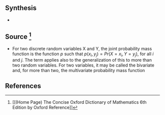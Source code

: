 ## Synthesis
- 
## Source [^1]
- For two discrete random variables X and Y, the joint probability mass function is the function $p$ such that $p(x_i, y_j) = Pr(X = x_i, Y = y_j),$ for all $i$ and $j$. The term applies also to the generalization of this to more than two random variables. For two variables, it may be called the bivariate and, for more than two, the multivariate probability mass function
## References

[^1]: [[(Home Page) The Concise Oxford Dictionary of Mathematics 6th Edition by Oxford Reference]]